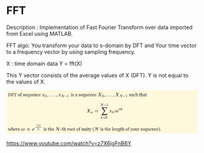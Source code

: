 # FFT
Description : Implementation of Fast Fourier Transform over data imported from Excel using MATLAB.

FFT algo: 
You transform your data to s-domain by DFT and
Your time vector to a frequency vector by using sampling frequency.

X : time domain data
Y = fft(X) 

This Y  vector consists of the average values of X (DFT).
Y is not equal to the values of X.

![alt text](https://github.com/adarshX/FFT/blob/master/DFT.png)

https://www.youtube.com/watch?v=z7X6jgFnB6Y
